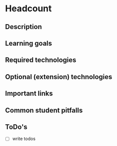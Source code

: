 # Headcount

## Description

## Learning goals

## Required technologies

## Optional (extension) technologies

## Important links

## Common student pitfalls

## ToDo's

* [ ] write todos
